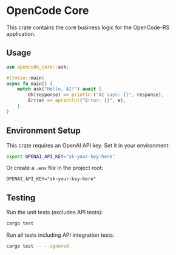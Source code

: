 # OpenCode Core

This crate contains the core business logic for the OpenCode-RS application.

## Usage

```rust
use opencode_core::ask;

#[tokio::main]
async fn main() {
    match ask("Hello, AI!").await {
        Ok(response) => println!("AI says: {}", response),
        Err(e) => eprintln!("Error: {}", e),
    }
}
```

## Environment Setup

This crate requires an OpenAI API key. Set it in your environment:

```bash
export OPENAI_API_KEY="sk-your-key-here"
```

Or create a `.env` file in the project root:

```
OPENAI_API_KEY="sk-your-key-here"
```

## Testing

Run the unit tests (excludes API tests):
```bash
cargo test
```

Run all tests including API integration tests:
```bash
cargo test -- --ignored
```